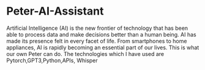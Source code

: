 # Peter-AI-Assistant
Artificial Intelligence (AI) is the new frontier of technology that has been able to process data and make decisions better than a human being. AI has made its presence felt in every facet of life. From smartphones to home appliances, AI is rapidly becoming an essential part of our lives. 
This is what our own Peter can do.
The technologies which I have used are Pytorch,GPT3,Python,APIs, Whisper
